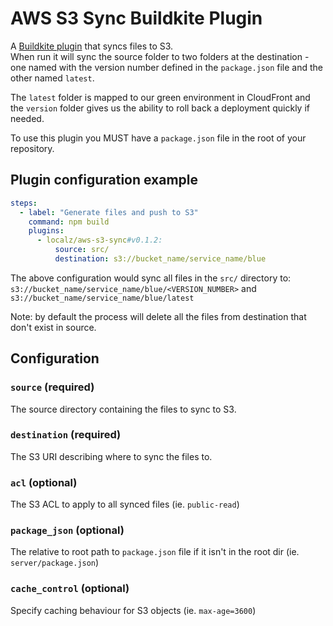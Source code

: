 # AWS S3 Sync Buildkite Plugin

A [Buildkite plugin] that syncs files to S3.   
When run it will sync the source folder to two folders at the destination - one named with the version number defined in the `package.json` file and the other named `latest`.

The `latest` folder is mapped to our green environment in CloudFront and the `version` folder gives us the ability to roll back a deployment quickly if needed.

To use this plugin you MUST have a `package.json` file in the root of your repository.

## Plugin configuration example

```yml
steps:
  - label: "Generate files and push to S3"
    command: npm build
    plugins:
      - localz/aws-s3-sync#v0.1.2:
          source: src/
          destination: s3://bucket_name/service_name/blue
```

The above configuration would sync all files in the `src/` directory to:
`s3://bucket_name/service_name/blue/<VERSION_NUMBER>` and `s3://bucket_name/service_name/blue/latest`

Note: by default the process will delete all the files from destination that don't exist in source.

## Configuration

### `source` (required)
The source directory containing the files to sync to S3.

### `destination` (required)
The S3 URI describing where to sync the files to.

### `acl` (optional)
The S3 ACL to apply to all synced files (ie. `public-read`)

### `package_json` (optional)
The relative to root path to `package.json` file if it isn't in the root dir (ie. `server/package.json`)

### `cache_control` (optional)
Specify caching behaviour for S3 objects (ie. `max-age=3600`)

[Buildkite plugin]: https://buildkite.com/docs/agent/v3/plugins
